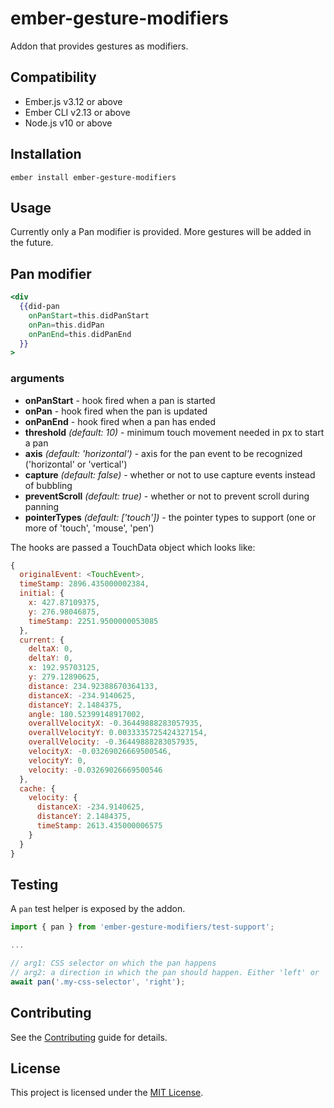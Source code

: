 ember-gesture-modifiers
==============================================================================

Addon that provides gestures as modifiers.

Compatibility
------------------------------------------------------------------------------

* Ember.js v3.12 or above
* Ember CLI v2.13 or above
* Node.js v10 or above


Installation
------------------------------------------------------------------------------

```
ember install ember-gesture-modifiers
```


Usage
------------------------------------------------------------------------------

Currently only a Pan modifier is provided. More gestures will be added in the future.

## Pan modifier
```handlebars
<div
  {{did-pan
    onPanStart=this.didPanStart
    onPan=this.didPan
    onPanEnd=this.didPanEnd
  }}
>
```

### arguments
 - **onPanStart** - hook fired when a pan is started
 - **onPan** - hook fired when the pan is updated
 - **onPanEnd** - hook fired when a pan has ended
 - **threshold** _(default: 10)_ - minimum touch movement needed in px to start a pan
 - **axis** _(default: 'horizontal')_ - axis for the pan event to be recognized ('horizontal' or 'vertical')
 - **capture** _(default: false)_ - whether or not to use capture events instead of bubbling
 - **preventScroll** _(default: true)_ - whether or not to prevent scroll during panning
 - **pointerTypes** _(default: ['touch'])_ - the pointer types to support (one or more of 'touch', 'mouse', 'pen')

The hooks are passed a TouchData object which looks like:
```javascript
{
  originalEvent: <TouchEvent>,
  timeStamp: 2896.435000002384,
  initial: {
    x: 427.87109375,
    y: 276.98046875,
    timeStamp: 2251.9500000053085
  },
  current: {
    deltaX: 0,
    deltaY: 0,
    x: 192.95703125,
    y: 279.12890625,
    distance: 234.92388670364133,
    distanceX: -234.9140625,
    distanceY: 2.1484375,
    angle: 180.52399148917002,
    overallVelocityX: -0.36449888283057935,
    overallVelocityY: 0.0033335725424327154,
    overallVelocity: -0.36449888283057935,
    velocityX: -0.03269026669500546,
    velocityY: 0,
    velocity: -0.03269026669500546
  },
  cache: {
    velocity: {
      distanceX: -234.9140625,
      distanceY: 2.1484375,
      timeStamp: 2613.435000006575
    }
  }
}
```

Testing
------------------------------------------------------------------------------
A `pan` test helper is exposed by the addon.

```javascript
import { pan } from 'ember-gesture-modifiers/test-support';

...

// arg1: CSS selector on which the pan happens
// arg2: a direction in which the pan should happen. Either 'left' or 'right'.
await pan('.my-css-selector', 'right');
```

Contributing
------------------------------------------------------------------------------

See the [Contributing](CONTRIBUTING.md) guide for details.


License
------------------------------------------------------------------------------

This project is licensed under the [MIT License](LICENSE.md).
